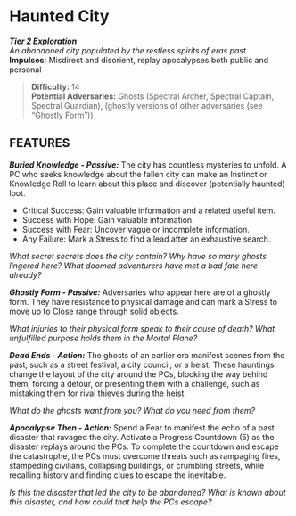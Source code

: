 # Haunted City

***Tier 2 Exploration***  
*An abandoned city populated by the restless spirits of eras past.*  
**Impulses:** Misdirect and disorient, replay apocalypses both public and personal

> **Difficulty:** 14  
> **Potential Adversaries:** Ghosts (Spectral Archer, Spectral Captain, Spectral Guardian), (ghostly versions of other adversaries (see “Ghostly Form”))

## FEATURES

***Buried Knowledge - Passive:*** The city has countless mysteries to unfold. A PC who seeks knowledge about the fallen city can make an Instinct or Knowledge Roll to learn about this place and discover (potentially haunted) loot.

  - Critical Success: Gain valuable information and a related useful item.
  - Success with Hope: Gain valuable information.
  - Success with Fear: Uncover vague or incomplete information.
  - Any Failure: Mark a Stress to find a lead after an exhaustive search.

  *What secret secrets does the city contain? Why have so many ghosts lingered here? What doomed adventurers have met a bad fate here already?*

***Ghostly Form - Passive:*** Adversaries who appear here are of a ghostly form. They have resistance to physical damage and can mark a Stress to move up to Close range through solid objects.

  *What injuries to their physical form speak to their cause of death? What unfulfilled purpose holds them in the Mortal Plane?*

***Dead Ends - Action:*** The ghosts of an earlier era manifest scenes from the past, such as a street festival, a city council, or a heist. These hauntings change the layout of the city around the PCs, blocking the way behind them, forcing a detour, or presenting them with a challenge, such as mistaking them for rival thieves during the heist.

  *What do the ghosts want from you? What do you need from them?*

***Apocalypse Then - Action:*** Spend a Fear to manifest the echo of a past disaster that ravaged the city. Activate a Progress Countdown (5) as the disaster replays around the PCs. To complete the countdown and escape the catastrophe, the PCs must overcome threats such as rampaging fires, stampeding civilians, collapsing buildings, or crumbling streets, while recalling history and finding clues to escape the inevitable.

  *Is this the disaster that led the city to be abandoned? What is known about this disaster, and how could that help the PCs escape?*

